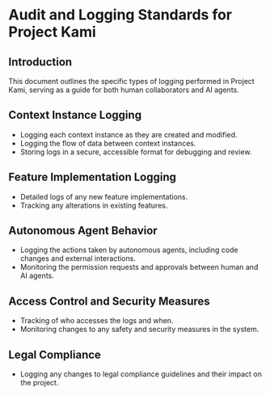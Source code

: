 # Audit and Logging Standards for Project Kami

## Introduction
This document outlines the specific types of logging performed in Project Kami, serving as a guide for both human collaborators and AI agents.

## Context Instance Logging
- Logging each context instance as they are created and modified.
- Logging the flow of data between context instances.
- Storing logs in a secure, accessible format for debugging and review.

## Feature Implementation Logging
- Detailed logs of any new feature implementations.
- Tracking any alterations in existing features.

## Autonomous Agent Behavior
- Logging the actions taken by autonomous agents, including code changes and external interactions.
- Monitoring the permission requests and approvals between human and AI agents.

## Access Control and Security Measures
- Tracking of who accesses the logs and when.
- Monitoring changes to any safety and security measures in the system.

## Legal Compliance
- Logging any changes to legal compliance guidelines and their impact on the project.
